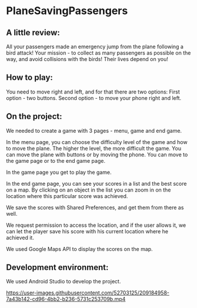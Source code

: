 # PlaneSavingPassengers

## A little review:
All your passengers made an emergency jump from the plane following a bird attack!
Your mission - to collect as many passengers as possible on the way, and avoid collisions with the birds! Their lives depend on you!


## How to play: 
You need to move right and left, and for that there are two options:
First option - two buttons.
Second option - to move your phone right and left.

## On the project:
We needed to create a game with 3 pages - menu, game and end game.

In the menu page, you can choose the difficulty level of the game and how to move the plane.
The higher the level, the more difficult the game.
You can move the plane with buttons or by moving the phone.
You can move to the game page or to the end game page.

In the game page you get to play the game.

In the end game page, you can see your scores in  a list and the best score on a map.
By clicking on an object in the list you can zoom in on the location where this particular score was achieved.

We save the scores with Shared Preferences, and get them from there as well.

We request permission to access the location, and if the user allows it, we can let the player save his score with his current location where he achieved it.

We used Google Maps API to display the scores on the map.


## Development environment:
We used Android Studio to develop the project.




https://user-images.githubusercontent.com/52703125/209184958-7a43b142-cd96-4bb2-b236-5731c253709b.mp4

